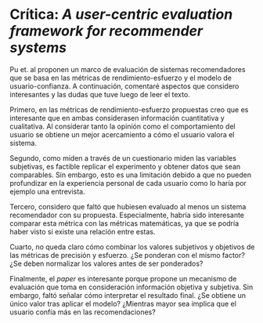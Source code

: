# Crítica: *A user-centric evaluation framework for recommender systems*

Pu et. al proponen un marco de evaluación de sistemas recomendadores que se basa en las métricas de rendimiento-esfuerzo y el modelo de usuario-confianza. A continuación, comentaré aspectos que considero interesantes y las dudas que tuve luego de leer el texto.

Primero, en las métricas de rendimiento-esfuerzo propuestas creo que es interesante que en ambas considerasen información cuantitativa y cualitativa. Al considerar tanto la opinión como el comportamiento del usuario se obtiene un mejor acercamiento a cómo el usuario valora el sistema. 

Segundo, como miden a través de un cuestionario miden las variables subjetivas, es factible replicar el experimento y obtener datos que sean comparables. Sin embargo, esto es una limitación debido a que no pueden profundizar en la experiencia personal de cada usuario como lo haría por ejemplo una entrevista. 

Tercero, considero que faltó que hubiesen evaluado al menos un sistema recomendador con su propuesta. Especialmente, habría sido interesante comparar esta métrica con las métricas matemáticas, ya que se podría haber visto si existe una relación entre estas. 

Cuarto, no queda claro cómo combinar los valores subjetivos y objetivos de las métricas de precisión y esfuerzo. ¿Se ponderan con el mismo factor? ¿Se deben normalizar los valores antes de ser ponderados? 

Finalmente, el *paper* es interesante porque propone un mecanismo de evaluación que toma en consideración información objetiva y subjetiva. Sin embargo, faltó señalar cómo interpretar el resultado final. ¿Se obtiene un único valor tras aplicar el modelo? ¿Mientras mayor sea implica que el usuario confía más en las recomendaciones?
  


